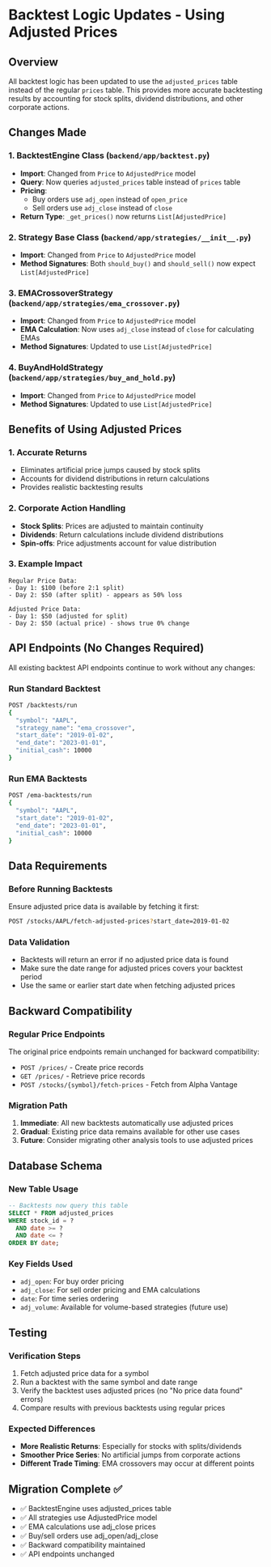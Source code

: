 # Backtest Logic Updates - Using Adjusted Prices

## Overview

All backtest logic has been updated to use the `adjusted_prices` table instead of the regular `prices` table. This provides more accurate backtesting results by accounting for stock splits, dividend distributions, and other corporate actions.

## Changes Made

### 1. **BacktestEngine Class** (`backend/app/backtest.py`)
- **Import**: Changed from `Price` to `AdjustedPrice` model
- **Query**: Now queries `adjusted_prices` table instead of `prices` table
- **Pricing**: 
  - Buy orders use `adj_open` instead of `open_price`
  - Sell orders use `adj_close` instead of `close`
- **Return Type**: `_get_prices()` now returns `List[AdjustedPrice]`

### 2. **Strategy Base Class** (`backend/app/strategies/__init__.py`)
- **Import**: Changed from `Price` to `AdjustedPrice` model
- **Method Signatures**: Both `should_buy()` and `should_sell()` now expect `List[AdjustedPrice]`

### 3. **EMACrossoverStrategy** (`backend/app/strategies/ema_crossover.py`)
- **Import**: Changed from `Price` to `AdjustedPrice` model
- **EMA Calculation**: Now uses `adj_close` instead of `close` for calculating EMAs
- **Method Signatures**: Updated to use `List[AdjustedPrice]`

### 4. **BuyAndHoldStrategy** (`backend/app/strategies/buy_and_hold.py`)
- **Import**: Changed from `Price` to `AdjustedPrice` model
- **Method Signatures**: Updated to use `List[AdjustedPrice]`

## Benefits of Using Adjusted Prices

### 1. **Accurate Returns**
- Eliminates artificial price jumps caused by stock splits
- Accounts for dividend distributions in return calculations
- Provides realistic backtesting results

### 2. **Corporate Action Handling**
- **Stock Splits**: Prices are adjusted to maintain continuity
- **Dividends**: Return calculations include dividend distributions
- **Spin-offs**: Price adjustments account for value distribution

### 3. **Example Impact**
```
Regular Price Data:
- Day 1: $100 (before 2:1 split)
- Day 2: $50 (after split) - appears as 50% loss

Adjusted Price Data:
- Day 1: $50 (adjusted for split)
- Day 2: $50 (actual price) - shows true 0% change
```

## API Endpoints (No Changes Required)

All existing backtest API endpoints continue to work without any changes:

### Run Standard Backtest
```bash
POST /backtests/run
{
  "symbol": "AAPL",
  "strategy_name": "ema_crossover",
  "start_date": "2019-01-02",
  "end_date": "2023-01-01",
  "initial_cash": 10000
}
```

### Run EMA Backtests
```bash
POST /ema-backtests/run
{
  "symbol": "AAPL",
  "start_date": "2019-01-02",
  "end_date": "2023-01-01",
  "initial_cash": 10000
}
```

## Data Requirements

### Before Running Backtests
Ensure adjusted price data is available by fetching it first:

```bash
POST /stocks/AAPL/fetch-adjusted-prices?start_date=2019-01-02
```

### Data Validation
- Backtests will return an error if no adjusted price data is found
- Make sure the date range for adjusted prices covers your backtest period
- Use the same or earlier start date when fetching adjusted prices

## Backward Compatibility

### Regular Price Endpoints
The original price endpoints remain unchanged for backward compatibility:
- `POST /prices/` - Create price records
- `GET /prices/` - Retrieve price records
- `POST /stocks/{symbol}/fetch-prices` - Fetch from Alpha Vantage

### Migration Path
1. **Immediate**: All new backtests automatically use adjusted prices
2. **Gradual**: Existing price data remains available for other use cases
3. **Future**: Consider migrating other analysis tools to use adjusted prices

## Database Schema

### New Table Usage
```sql
-- Backtests now query this table
SELECT * FROM adjusted_prices 
WHERE stock_id = ? 
  AND date >= ? 
  AND date <= ? 
ORDER BY date;
```

### Key Fields Used
- `adj_open`: For buy order pricing
- `adj_close`: For sell order pricing and EMA calculations
- `date`: For time series ordering
- `adj_volume`: Available for volume-based strategies (future use)

## Testing

### Verification Steps
1. Fetch adjusted price data for a symbol
2. Run a backtest with the same symbol and date range
3. Verify the backtest uses adjusted prices (no "No price data found" errors)
4. Compare results with previous backtests using regular prices

### Expected Differences
- **More Realistic Returns**: Especially for stocks with splits/dividends
- **Smoother Price Series**: No artificial jumps from corporate actions
- **Different Trade Timing**: EMA crossovers may occur at different points

## Migration Complete ✅

- ✅ BacktestEngine uses adjusted_prices table
- ✅ All strategies use AdjustedPrice model
- ✅ EMA calculations use adj_close prices
- ✅ Buy/sell orders use adj_open/adj_close
- ✅ Backward compatibility maintained
- ✅ API endpoints unchanged
